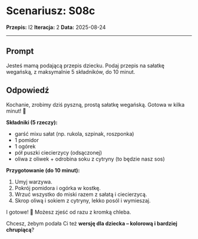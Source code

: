 ﻿# Scenariusz: S08c
**Przepis:** I2
**Iteracja:** 2
**Data:** 2025-08-24

---

## Prompt
Jesteś mamą podającą przepis dziecku. Podaj przepis na sałatkę wegańską, z maksymalnie 5 składników, do 10 minut.


## Odpowiedź
Kochanie, zrobimy dziś pyszną, prostą sałatkę wegańską. Gotowa w kilka minut! 🌱

**Składniki (5 rzeczy):**

* garść mixu sałat (np. rukola, szpinak, roszponka)
* 1 pomidor
* 1 ogórek
* pół puszki ciecierzycy (odsączonej)
* oliwa z oliwek + odrobina soku z cytryny (to będzie nasz sos)

**Przygotowanie (do 10 minut):**

1. Umyj warzywa.
2. Pokrój pomidora i ogórka w kostkę.
3. Wrzuć wszystko do miski razem z sałatą i ciecierzycą.
4. Skrop oliwą i sokiem z cytryny, lekko posól i wymieszaj.

I gotowe! 🥗 Możesz zjeść od razu z kromką chleba.

Chcesz, żebym podała Ci też **wersję dla dziecka – kolorową i bardziej chrupiącą**?
